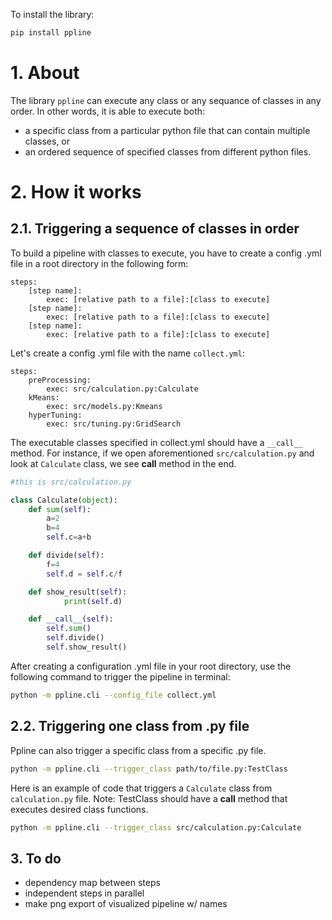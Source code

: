 To install the library:
```bash
pip install ppline
```


# 1. About

The library `ppline` can execute any class or any sequance of classes in any order. In other words, it is able to execute both:
- a specific class from a particular python file that can contain multiple classes, or 
- an ordered sequence of specified classes from different python files.


# 2. How it works

## 2.1. Triggering a sequence of classes in order

To build a pipeline with classes to execute, you have to create a config .yml file in a root directory in the following form:

```text
steps:
    [step name]:
        exec: [relative path to a file]:[class to execute]
    [step name]:
        exec: [relative path to a file]:[class to execute]
    [step name]:
        exec: [relative path to a file]:[class to execute]
```
Let's create a config .yml file with the name `collect.yml`:

```text
steps:
    preProcessing:
        exec: src/calculation.py:Calculate
    kMeans:
        exec: src/models.py:Kmeans
    hyperTuning:
        exec: src/tuning.py:GridSearch
```

The executable classes specified in collect.yml should have a ``__call__`` method. For instance, if we open aforementioned `src/calculation.py` and look at `Calculate` class, we see __call__ method in the end.

```python
#this is src/calculation.py

class Calculate(object):
	def sum(self):
		a=2
		b=4
		self.c=a+b

	def divide(self):
		f=4
		self.d = self.c/f

    def show_result(self):
            print(self.d)

	def __call__(self):
		self.sum()
		self.divide()
        self.show_result()

```

After creating a configuration .yml file in your root directory, use the following command to trigger the pipeline in terminal:

```bash
python -m ppline.cli --config_file collect.yml
```


## 2.2. Triggering one class from .py file
Ppline can also trigger a specific class from a specific .py file. 

```bash
python -m ppline.cli --trigger_class path/to/file.py:TestClass
```

Here is an example of code that triggers a `Calculate` class from `calculation.py` file. Note: TestClass should have a __call__ method that executes desired class functions.

```bash
python -m ppline.cli --trigger_class src/calculation.py:Calculate
```


## 3. To do

- dependency map between steps
- independent steps in parallel
- make png export of visualized pipeline w/ names

